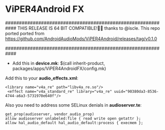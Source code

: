 # ViPER4Android FX
############################################################
THIS RELEASE IS 64 BIT COMPATIBLE!🥳🥳
thanks to @iscle.
This repo ported ported from https://github.com/AndroidAudioMods/ViPER4Android/releases/tag/v0.1.0

############################################################
- Add this in **device.mk**: $(call inherit-product, packages/apps/ViPER4AndroidFX/config.mk)


Add this to your **audio_effects.xml**:

    <library name="v4a_re" path="libv4a_re.so"/>
     <effect name="v4a_standard_re" library="v4a_re" uuid="90380da3-8536-4744-a6a3-5731970e640f"/>

Also you need to address some SELinux denials in **audioserver.te**:

    
    get_prop(audioserver, vendor_audio_prop)
    allow audioserver unlabeled:file { read write open getattr };
    allow hal_audio_default hal_audio_default:process { execmem };
